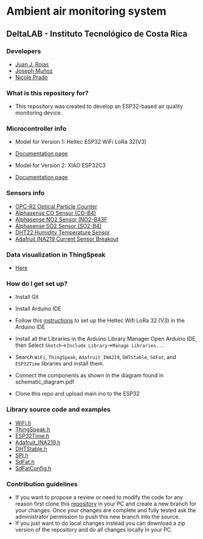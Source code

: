 Ambient air monitoring system
============
## DeltaLAB - Instituto Tecnológico de Costa Rica

### Developers

* [Juan J. Rojas](mailto:juan.rojas@itcr.ac.cr) 
* [Joseph Muñoz](mailto:munozcascante.j@estudiantec.cr)
* [Nicole Prado](mailto:nicoleprado@estudiantec.cr)

### What is this repository for? ###

* This repository was created to develop an ESP32-based air quality monitoring device.

### Microcontroller info

* Model for Version 1: Heltec ESP32 WiFi LoRa 32(V3)
* [Documentation page](https://heltec.org/project/wifi-lora-32-v3/)

* Model for Version 2: XIAO ESP32C3
* [Documentation page](https://wiki.seeedstudio.com/XIAO_ESP32C3_Getting_Started/)

### Sensors info

* [OPC-R2 Optical Particle Counter](https://drive.google.com/file/d/1VDuOj8a8o7cUKEGa6ehXuCjHjkZSZghj/view?usp=drivesdk)
* [Alphasense CO Sensor (CO-B4)](https://drive.google.com/file/d/1JNV_i5KHD0BKV2ffySytdRTA-Bh3-L8U/view?usp=drive_link)
* [Alphasense NO2 Sensor (NO2-B43F](https://drive.google.com/file/d/1ekLD1FF8v9zRlR9MNiv1X1ECm4lZbT9F/view?usp=drive_link)
* [Alphasense SO2 Sensor (SO2-B4)](https://drive.google.com/file/d/1T6IZ1pmTH6bRZZzv0rK4N2md5-tMnQ_p/view?usp=drive_link)
* [DHT22 Humidity Temperature Sensor](https://drive.google.com/file/d/1V-DVVbrcwCpVjzvk9U7t66gLOcytCYI-/view?usp=drive_link)
* [Adafruit INA219 Current Sensor Breakout](https://cdn-shop.adafruit.com/datasheets/ina219.pdf)

### Data visualization in ThingSpeak

* [Here](https://thingspeak.com/channels/2363549)

### How do I get set up? ###

* Install Git
* Install Arduino IDE
* Follow this [instructions](https://docs.espressif.com/projects/arduino-esp32/en/latest/installing.html) to set up the Heltec Wifi LoRa 32 (V3) in the Arduino IDE
* Install all the Libraries in the Arduino Library Manager
Open Arduino IDE, then Select `Sketch`->`Include Library`->`Manage Libraries...`
* Search `WiFi`, `ThingSpeak`, `Adafruit_INA219`, `DHTStable`, `SdFat`, and `ESP32Time` libraries and install them.
  
* Connect the components as shown in the diagram found in schematic_diagram.pdf
* Clone this repo and upload main.ino to the ESP32

### Library source code and examples
* [WiFi.h](https://github.com/espressif/arduino-esp32/blob/master/libraries/WiFi)
* [ThingSpeak.h](https://github.com/mathworks/thingspeak-arduino/tree/master)
* [ESP32Time.h](https://github.com/fbiego/ESP32Time)
* [Adafruit_INA219.h](https://github.com/adafruit/Adafruit_INA219/tree/master)
* [DHTStable.h](https://github.com/RobTillaart/DHTstable)
* [SPI.h](https://github.com/PaulStoffregen/SPI)
* [SdFat.h](https://github.com/greiman/SdFat)
* [SdFatConfig.h](https://github.com/greiman/SdFat)

### Contribution guidelines ###

* If you want to propose a review or need to modify the code for any reason first clone this [repository](https://github.com/DeltaLabo/aams) in your PC and create a new branch for your changes. Once your changes are complete and fully tested ask the administrator permission to push this new branch into the source.
* If you just want to do local changes instead you can download a zip version of the repository and do all changes locally in your PC. 

